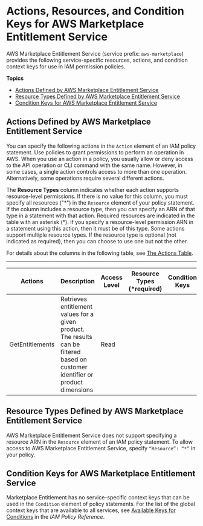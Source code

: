 # Actions, Resources, and Condition Keys for AWS Marketplace Entitlement Service<a name="list_awsmarketplaceentitlementservice"></a>

AWS Marketplace Entitlement Service \(service prefix: `aws-marketplace`\) provides the following service\-specific resources, actions, and condition context keys for use in IAM permission policies\.

**Topics**
+ [Actions Defined by AWS Marketplace Entitlement Service](#awsmarketplaceentitlementservice-actions-as-permissions)
+ [Resource Types Defined by AWS Marketplace Entitlement Service](#awsmarketplaceentitlementservice-resources-for-iam-policies)
+ [Condition Keys for AWS Marketplace Entitlement Service](#awsmarketplaceentitlementservice-policy-keys)

## Actions Defined by AWS Marketplace Entitlement Service<a name="awsmarketplaceentitlementservice-actions-as-permissions"></a>

You can specify the following actions in the `Action` element of an IAM policy statement\. Use policies to grant permissions to perform an operation in AWS\. When you use an action in a policy, you usually allow or deny access to the API operation or CLI command with the same name\. However, in some cases, a single action controls access to more than one operation\. Alternatively, some operations require several different actions\.

The **Resource Types** column indicates whether each action supports resource\-level permissions\. If there is no value for this column, you must specify all resources \("\*"\) in the `Resource` element of your policy statement\. If the column includes a resource type, then you can specify an ARN of that type in a statement with that action\. Required resources are indicated in the table with an asterisk \(\*\)\. If you specify a resource\-level permission ARN in a statement using this action, then it must be of this type\. Some actions support multiple resource types\. If the resource type is optional \(not indicated as required\), then you can choose to use one but not the other\.

For details about the columns in the following table, see [The Actions Table](reference_policies_actions-resources-contextkeys.md#actions_table)\.


****  

| Actions | Description | Access Level | Resource Types \(\*required\) | Condition Keys | Dependent Actions | 
| --- | --- | --- | --- | --- | --- | 
|   GetEntitlements  | Retrieves entitlement values for a given product\. The results can be filtered based on customer identifier or product dimensions | Read |  |  |  | 

## Resource Types Defined by AWS Marketplace Entitlement Service<a name="awsmarketplaceentitlementservice-resources-for-iam-policies"></a>

AWS Marketplace Entitlement Service does not support specifying a resource ARN in the `Resource` element of an IAM policy statement\. To allow access to AWS Marketplace Entitlement Service, specify `“Resource”: “*”` in your policy\.

## Condition Keys for AWS Marketplace Entitlement Service<a name="awsmarketplaceentitlementservice-policy-keys"></a>

Marketplace Entitlement has no service\-specific context keys that can be used in the `Condition` element of policy statements\. For the list of the global context keys that are available to all services, see [Available Keys for Conditions](reference_policies_condition-keys.html#AvailableKeys) in the *IAM Policy Reference*\.